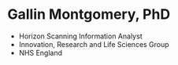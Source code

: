 # Gallin Montgomery, PhD
- Horizon Scanning Information Analyst
- Innovation, Research and Life Sciences Group
- NHS England

<!---
GallinM/GallinM is a ✨ special ✨ repository because its `README.md` (this file) appears on your GitHub profile.
You can click the Preview link to take a look at your changes.
--->
